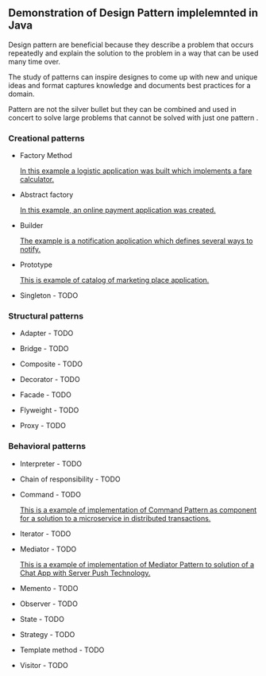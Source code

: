 
## Demonstration of Design Pattern implelemnted in Java 

Design pattern are beneficial because they describe a problem that occurs repeatedly
and explain the solution to the problem in a way that can be used many time over.

The study of patterns can inspire designes to come up with new and unique ideas
and format captures knowledge and documents best practices for a domain. 

Pattern are not the silver bullet but they can be combined and used in concert to solve large problems that cannot be solved with just one pattern .

### Creational patterns

  -  Factory Method 
      
     [In this example a logistic application was built  which implements a fare calculator.](https://github.com/sleevs/JavaDesignPattern/tree/master/jsn-factory-method) 
  
  
  -  Abstract factory
  
     [In this example, an online payment application was created.](https://github.com/sleevs/JavaDesignPattern/tree/master/jsn-abstract-factory)  
  
  -  Builder 
     
     [The example is a notification application which defines several ways to notify.](https://github.com/sleevs/JavaDesignPattern/tree/master/jsn-builder)
  
  -  Prototype 
   
     [This is example of catalog of marketing place application.](https://github.com/sleevs/JavaDesignPattern/tree/master/jsn-prototype)
  
  -  Singleton - TODO

### Structural patterns

  -  Adapter - TODO
  
  -  Bridge - TODO
  
  -  Composite - TODO
  
  -  Decorator - TODO
  
  -  Facade - TODO
  
  -  Flyweight - TODO
  
  -  Proxy - TODO

### Behavioral patterns

  -  Interpreter - TODO
     
  -  Chain of responsibility - TODO
  
  -  Command - TODO
  
      [This is a example of implementation of Command Pattern as component for a solution to a microservice in distributed transactions.](https://github.com/sleevs/Saga-Pattern)
  
  -  Iterator - TODO
  
  -  Mediator - TODO

     [This is a example of implementation of Mediator Pattern to solution of a Chat App with Server Push Technology.](https://github.com/sleevs/JavaDesignPattern)

    
  
  -  Memento - TODO
  
  -  Observer - TODO
  
  -  State - TODO
  
  -  Strategy - TODO
  
  -  Template method - TODO
  
  -  Visitor - TODO
